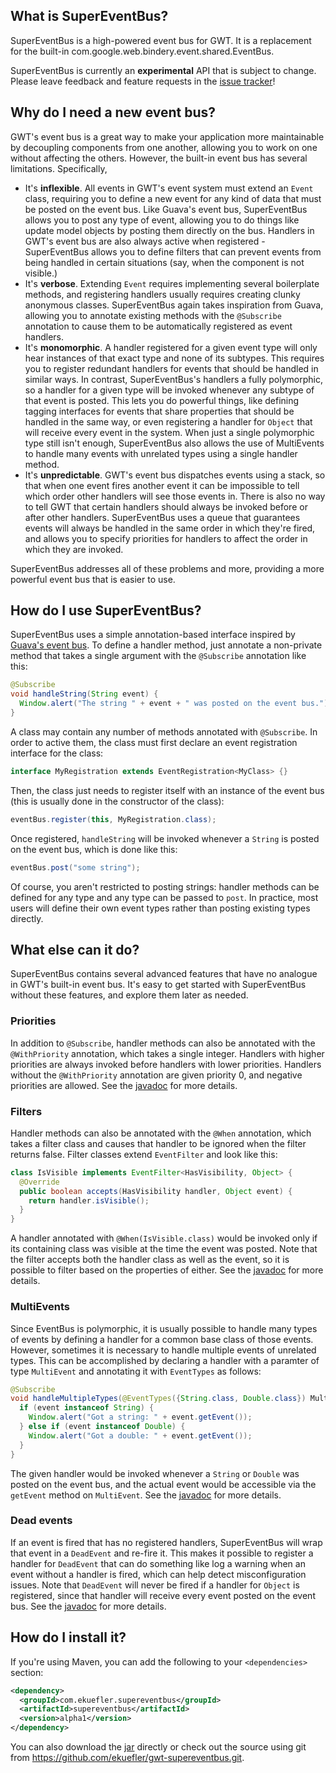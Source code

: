What is SuperEventBus?
----------------------

SuperEventBus is a high-powered event bus for GWT. It is a replacement for the
built-in com.google.web.bindery.event.shared.EventBus.

SuperEventBus is currently an **experimental** API that is subject to change.
Please leave feedback and feature requests in the [issue tracker][0]!

Why do I need a new event bus?
------------------------------

GWT's event bus is a great way to make your application more maintainable by
decoupling components from one another, allowing you to work on one without
affecting the others. However, the built-in event bus has several limitations.
Specifically,

 * It's **inflexible**. All events in GWT's event system must extend an `Event`
   class, requiring you to define a new event for any kind of data that must be
   posted on the event bus. Like Guava's event bus, SuperEventBus allows you to
   post any type of event, allowing you to do things like update model objects
   by posting them directly on the bus. Handlers in GWT's event bus are also
   always active when registered - SuperEventBus allows you to define filters
   that can prevent events from being handled in certain situations (say, when
   the component is not visible.)
 * It's **verbose**. Extending `Event` requires implementing several boilerplate
   methods, and registering handlers usually requires creating clunky anonymous
   classes. SuperEventBus again takes inspiration from Guava, allowing you to
   annotate existing methods with the `@Subscribe` annotation to cause them to
   be automatically registered as event handlers.
 * It's **monomorphic**. A handler registered for a given event type will only
   hear instances of that exact type and none of its subtypes. This requires you
   to register redundant handlers for events that should be handled in similar
   ways. In contrast, SuperEventBus's handlers a fully polymorphic, so a handler
   for a given type will be invoked whenever any subtype of that event is posted.
   This lets you do powerful things, like defining tagging interfaces for events
   that share properties that should be handled in the same way, or even
   registering a handler for `Object` that will receive every event in the
   system. When just a single polymorphic type still isn't enough, SuperEventBus
   also allows the use of MultiEvents to handle many events with unrelated types
   using a single handler method.
 * It's **unpredictable**. GWT's event bus dispatches events using a stack, so
   that when one event fires another event it can be impossible to tell which
   order other handlers will see those events in. There is also no way to tell
   GWT that certain handlers should always be invoked before or after other
   handlers. SuperEventBus uses a queue that guarantees events will always be
   handled in the same order in which they're fired, and allows you to specify
   priorities for handlers to affect the order in which they are invoked.

SuperEventBus addresses all of these problems and more, providing a more powerful
event bus that is easier to use.

How do I use SuperEventBus?
---------------------------

SuperEventBus uses a simple annotation-based interface inspired by [Guava's event
bus][1]. To define a handler method, just annotate a non-private method that 
takes a single argument with the `@Subscribe` annotation like this:

```java
@Subscribe
void handleString(String event) {
  Window.alert("The string " + event + " was posted on the event bus.");
}
```

A class may contain any number of methods annotated with `@Subscribe`. In order
to active them, the class must first declare an event registration interface for
the class:

```java
interface MyRegistration extends EventRegistration<MyClass> {}
```

Then, the class just needs to register itself with an instance of the event bus
(this is usually done in the constructor of the class):

```java
eventBus.register(this, MyRegistration.class);
```

Once registered, `handleString` will be invoked whenever a `String` is posted on
the event bus, which is done like this:

```java
eventBus.post("some string");
```

Of course, you aren't restricted to posting strings: handler methods can be
defined for any type and any type can be passed to `post`. In practice, most
users will define their own event types rather than posting existing types
directly.

What else can it do?
--------------------

SuperEventBus contains several advanced features that have no analogue in GWT's
built-in event bus. It's easy to get started with SuperEventBus without these
features, and explore them later as needed.

### Priorities

In addition to `@Subscribe`, handler methods can also be annotated with the
`@WithPriority` annotation, which takes a single integer. Handlers with higher
priorities are always invoked before handlers with lower priorities. Handlers
without the `@WithPriority` annotation are given priority 0, and negative
priorities are allowed. See the [javadoc][2] for more details.

### Filters

Handler methods can also be annotated with the `@When` annotation, which takes
a filter class and causes that handler to be ignored when the filter returns
false. Filter classes extend `EventFilter` and look like this:

```java
class IsVisible implements EventFilter<HasVisibility, Object> {
  @Override
  public boolean accepts(HasVisibility handler, Object event) {
    return handler.isVisible();
  }
}
```

A handler annotated with `@When(IsVisible.class)` would be invoked only if its
containing class was visible at the time the event was posted. Note that the
filter accepts both the handler class as well as the event, so it is possible
to filter based on the properties of either. See the [javadoc][3] for more
details.

### MultiEvents

Since EventBus is polymorphic, it is usually possible to handle many types of
events by defining a handler for a common base class of those events. However,
sometimes it is necessary to handle multiple events of unrelated types. This
can be accomplished by declaring a handler with a paramter of type `MultiEvent`
and annotating it with `EventTypes` as follows:

```java
@Subscribe
void handleMultipleTypes(@EventTypes({String.class, Double.class}) MultiEvent event) {
  if (event instanceof String) {
    Window.alert("Got a string: " + event.getEvent());
  } else if (event instanceof Double) {
    Window.alert("Got a double: " + event.getEvent());
  }
}
```

The given handler would be invoked whenever a `String` or `Double` was posted on
the event bus, and the actual event would be accessible via the `getEvent` method
on `MultiEvent`. See the [javadoc][4] for more details.

### Dead events

If an event is fired that has no registered handlers, SuperEventBus will wrap
that event in a `DeadEvent` and re-fire it. This makes it possible to register a
handler for `DeadEvent` that can do something like log a warning when an event
without a handler is fired, which can help detect misconfiguration issues. Note
that `DeadEvent` will never be fired if a handler for `Object` is registered,
since that handler will receive every event posted on the event bus. See the
[javadoc][5] for more details.

How do I install it?
--------------------

If you're using Maven, you can add the following to your `<dependencies>`
section:

```xml
<dependency>
  <groupId>com.ekuefler.supereventbus</groupId>
  <artifactId>supereventbus</artifactId>
  <version>alpha1</version>
</dependency>
```

You can also download the [jar][6] directly or check out the source using git
from <https://github.com/ekuefler/gwt-supereventbus.git>.

[0]: https://github.com/ekuefler/gwt-supereventbus/issues
[1]: https://code.google.com/p/guava-libraries/wiki/EventBusExplained
[2]: http://ekuefler.github.io/gwt-supereventbus/javadoc/index.html?com/ekuefler/supereventbus/priority/WithPriority.html
[3]: http://ekuefler.github.io/gwt-supereventbus/javadoc/index.html?com/ekuefler/supereventbus/filtering/When.html
[4]: http://ekuefler.github.io/gwt-supereventbus/javadoc/index.html?com/ekuefler/supereventbus/multievent/MultiEvent.html
[5]: http://ekuefler.github.io/gwt-supereventbus/javadoc/index.html?com/ekuefler/supereventbus/DeadEvent.html
[6]: TODO
